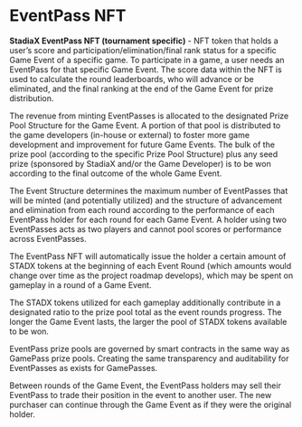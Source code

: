 # EventPass NFT

**StadiaX EventPass NFT (tournament specific)** - NFT token that holds a user’s score and participation/elimination/final rank status for a specific Game Event of a specific game. To participate in a game, a user needs an EventPass for that specific Game Event. The score data within the NFT is used to calculate the round leaderboards, who will advance or be eliminated, and the final ranking at the end of the Game Event for prize distribution.

The revenue from minting EventPasses is allocated to the designated Prize Pool Structure for the Game Event. A portion of that pool is distributed to the game developers (in-house or external) to foster more game development and improvement for future Game Events. The bulk of the prize pool (according to the specific Prize Pool Structure) plus any seed prize (sponsored by StadiaX and/or the Game Developer) is to be won according to the final outcome of the whole Game Event.

The Event Structure determines the maximum number of EventPasses that will be minted (and potentially utilized) and the structure of advancement and elimination from each round according to the performance of each EventPass holder for each round for each Game Event. A holder using two EventPasses acts as two players and cannot pool scores or performance across EventPasses.

The EventPass NFT will automatically issue the holder a certain amount of STADX tokens at the beginning of each Event Round (which amounts would change over time as the project roadmap develops), which may be spent on gameplay in a round of a Game Event.

The STADX tokens utilized for each gameplay additionally contribute in a designated ratio to the prize pool total as the event rounds progress. The longer the Game Event lasts, the larger the pool of STADX tokens available to be won.

EventPass prize pools are governed by smart contracts in the same way as GamePass prize pools. Creating the same transparency and auditability for EventPasses as exists for GamePasses.

Between rounds of the Game Event, the EventPass holders may sell their EventPass to trade their position in the event to another user. The new purchaser can continue through the Game Event as if they were the original holder.
